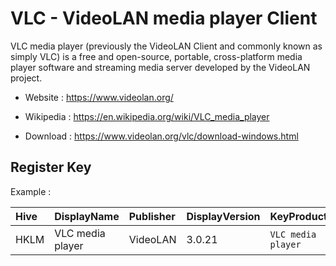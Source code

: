 # VLC - VideoLAN media player Client

VLC media player (previously the VideoLAN Client and commonly known as simply VLC) is a free and open-source,
portable, cross-platform media player software and streaming media server developed by the VideoLAN project.

* Website : https://www.videolan.org/
* Wikipedia : https://en.wikipedia.org/wiki/VLC_media_player

* Download : https://www.videolan.org/vlc/download-windows.html


## Register Key

Example :

 | Hive | DisplayName | Publisher | DisplayVersion | KeyProduct | UninstallExe |
 |:---- |:----------- |:--------- |:-------------- |:---------- |:------------ |
 | HKLM | VLC media player | VideoLAN | 3.0.21 | `VLC media player` | `"C:\Program Files\VideoLAN\VLC\uninstall.exe"` |
